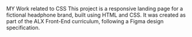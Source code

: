 MY Work related to CSS
This project is a responsive landing page for a fictional headphone brand, built using HTML and CSS. It was created as part of the ALX Front-End curriculum, following a Figma design specification.

